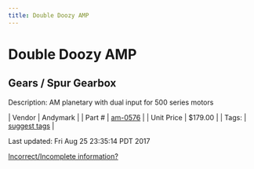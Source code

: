 ```yaml
---
title: Double Doozy AMP
---
```


# Double Doozy AMP
## Gears / Spur Gearbox
Description: 	AM planetary with dual input for 500 series motors 

| Vendor | Andymark | 
| Part # | [am-0576](http://www.andymark.com/product-p/am-0576.htm) | 
| Unit Price | $179.00 | 
| Tags: | [suggest tags](https://docs.google.com/forms/d/e/1FAIpQLSeWyY8v3RgOty-MyWmh9U0iivNYN_molChYyS-0U-o-kOAv_g/viewform) | 

Last updated: Fri Aug 25 23:35:14 PDT 2017

 [Incorrect/Incomplete information?](https://docs.google.com/forms/d/e/1FAIpQLSeWyY8v3RgOty-MyWmh9U0iivNYN_molChYyS-0U-o-kOAv_g/viewform)